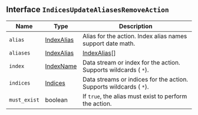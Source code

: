 ## Interface `IndicesUpdateAliasesRemoveAction`

| Name | Type | Description |
| - | - | - |
| `alias` | [IndexAlias](./IndexAlias.md) | Alias for the action. Index alias names support date math. |
| `aliases` | [IndexAlias](./IndexAlias.md) | [IndexAlias](./IndexAlias.md)[] | Aliases for the action. Index alias names support date math. |
| `index` | [IndexName](./IndexName.md) | Data stream or index for the action. Supports wildcards ( `*`). |
| `indices` | [Indices](./Indices.md) | Data streams or indices for the action. Supports wildcards ( `*`). |
| `must_exist` | boolean | If `true`, the alias must exist to perform the action. |
